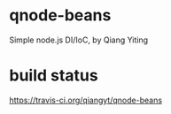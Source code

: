 # qnode-beans

Simple node.js DI/IoC, by Qiang Yiting

# build status
https://travis-ci.org/qiangyt/qnode-beans

